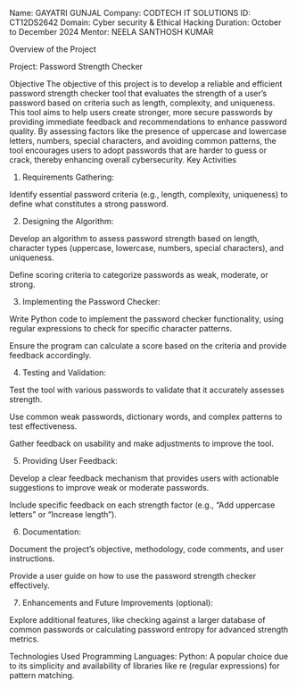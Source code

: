 Name: GAYATRI GUNJAL
Company: CODTECH IT SOLUTIONS
ID: CT12DS2642
Domain: Cyber security & Ethical Hacking
Duration: October to December 2024
Mentor: NEELA SANTHOSH KUMAR

Overview of the Project

Project: Password Strength Checker

Objective
The objective of this project is to develop a reliable and efficient password strength checker tool that evaluates the strength of a user’s password based on criteria such as length, complexity, and uniqueness. This tool aims to help users create stronger, more secure passwords by providing immediate feedback and recommendations to enhance password quality. By assessing factors like the presence of uppercase and lowercase letters, numbers, special characters, and avoiding common patterns, the tool encourages users to adopt passwords that are harder to guess or crack, thereby enhancing overall cybersecurity.
Key Activities

1. Requirements Gathering:

Identify essential password criteria (e.g., length, complexity, uniqueness) to define what constitutes a strong password.

2. Designing the Algorithm:

Develop an algorithm to assess password strength based on length, character types (uppercase, lowercase, numbers, special characters), and uniqueness.

Define scoring criteria to categorize passwords as weak, moderate, or strong.

3. Implementing the Password Checker:

Write Python code to implement the password checker functionality, using regular expressions to check for specific character patterns.

Ensure the program can calculate a score based on the criteria and provide feedback accordingly.

4. Testing and Validation:

Test the tool with various passwords to validate that it accurately assesses strength.

Use common weak passwords, dictionary words, and complex patterns to test effectiveness.

Gather feedback on usability and make adjustments to improve the tool.

5. Providing User Feedback:

Develop a clear feedback mechanism that provides users with actionable suggestions to improve weak or moderate passwords.

Include specific feedback on each strength factor (e.g., “Add uppercase letters” or “Increase length”).

6. Documentation:

Document the project’s objective, methodology, code comments, and user instructions.

Provide a user guide on how to use the password strength checker effectively.

7. Enhancements and Future Improvements (optional):

Explore additional features, like checking against a larger database of common passwords or calculating password entropy for advanced strength metrics.

Technologies Used
Programming Languages:
Python: A popular choice due to its simplicity and availability of libraries like re (regular expressions) for pattern matching.
